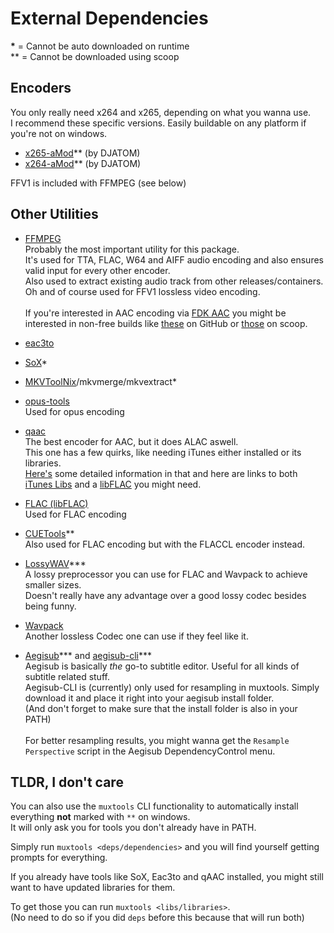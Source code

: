 # External Dependencies

**\*** = Cannot be auto downloaded on runtime<br>
\*\* = Cannot be downloaded using scoop

## Encoders

You only really need x264 and x265, depending on what you wanna use.<br>
I recommend these specific versions. Easily buildable on any platform if you're not on windows.

- [x265-aMod](https://github.com/DJATOM/x265-aMod)** (by DJATOM)
- [x264-aMod](https://github.com/DJATOM/x264-aMod)** (by DJATOM)

FFV1 is included with FFMPEG (see below)

## Other Utilities

- [FFMPEG](https://ffmpeg.org/download.html?aemtn=tg-on#build-windows)<br>
  Probably the most important utility for this package.<br>
  It's used for TTA, FLAC, W64 and AIFF audio encoding and also ensures valid input for every other encoder.<br>
  Also used to extract existing audio track from other releases/containers.<br>
  Oh and of course used for FFV1 lossless video encoding.<br><br>
  If you're interested in AAC encoding via [FDK AAC](https://trac.ffmpeg.org/wiki/Encode/AAC#fdk_aac) you might be interested in non-free builds like [these](https://github.com/AnimMouse/ffmpeg-autobuild/releases) on GitHub or [those](https://scoop.sh/#/apps?q=ffmpeg-nonfree) on scoop.
- [eac3to](https://www.videohelp.com/software/eac3to)
- [SoX](https://sox.sourceforge.net/)*
- [MKVToolNix](https://mkvtoolnix.download/downloads.html)/mkvmerge/mkvextract*
- [opus-tools](https://www.opus-codec.org/downloads/)<br>
  Used for opus encoding
- [qaac](https://github.com/nu774/qaac/releases)<br>
  The best encoder for AAC, but it does ALAC aswell.<br>
  This one has a few quirks, like needing iTunes either installed or its libraries.<br>
  [Here's](https://github.com/nu774/qaac/wiki/Installation) some detailed information in that and here are links to both [iTunes Libs](https://github.com/AnimMouse/QTFiles/releases) and a [libFLAC](https://github.com/xiph/flac/releases) you might need.<br>
- [FLAC (libFLAC)](https://github.com/xiph/flac/releases)<br>
  Used for FLAC encoding
- [CUETools](http://cue.tools/wiki/CUETools_Download)**<br>
  Also used for FLAC encoding but with the FLACCL encoder instead.
- [LossyWAV](https://hydrogenaud.io/index.php/topic,112649.0.html)***<br>
  A lossy preprocessor you can use for FLAC and Wavpack to achieve smaller sizes.<br>
  Doesn't really have any advantage over a good lossy codec besides being funny.
- [Wavpack](https://www.wavpack.com)<br>
  Another lossless Codec one can use if they feel like it.<br>

- [Aegisub](https://github.com/arch1t3cht/Aegisub)*** and [aegisub-cli](https://github.com/Myaamori/aegisub-cli)***<br>
  Aegisub is basically *the* go-to subtitle editor. Useful for all kinds of subtitle related stuff.<br>
  Aegisub-CLI is (currently) only used for resampling in muxtools. Simply download it and place it right into your aegisub install folder.<br>
  (And don't forget to make sure that the install folder is also in your PATH)<br><br>
  For better resampling results, you might wanna get the `Resample Perspective` script in the Aegisub DependencyControl menu.


## TLDR, I don't care
You can also use the `muxtools` CLI functionality to automatically install everything **not** marked with `**` on windows.<br>It will only ask you for tools you don't already have in PATH.

Simply run `muxtools <deps/dependencies>` and you will find yourself getting prompts for everything.

If you already have tools like SoX, Eac3to and qAAC installed, you might still want to have updated libraries for them.

To get those you can run `muxtools <libs/libraries>`.<br>
(No need to do so if you did `deps` before this because that will run both)